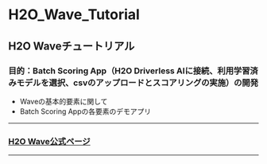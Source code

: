 # H2O_Wave_Tutorial

## H2O Waveチュートリアル
### 目的：Batch Scoring App（H2O Driverless AIに接続、利用学習済みモデルを選択、csvのアップロードとスコアリングの実施）の開発
- Waveの基本的要素に関して
- Batch Scoring Appの各要素のデモアプリ

***
### [H2O Wave公式ページ](https://wave.h2o.ai/)
***
